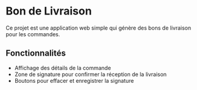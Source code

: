 # Bon de Livraison

Ce projet est une application web simple qui génère des bons de livraison pour les commandes.

## Fonctionnalités

- Affichage des détails de la commande
- Zone de signature pour confirmer la réception de la livraison
- Boutons pour effacer et enregistrer la signature


